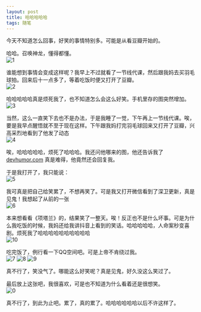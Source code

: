 ```yaml
---
layout: post
title: 哈哈哈哈哈
tags: 随笔
---
```


今天不知道怎么回事，好笑的事情特别多。可能是从看豆瓣开始的。

哈哈。召唤神龙，懂得都懂。<br/>
![1](https://github.com/xplusy44/xplusy44.github.io/raw/main/theme/1.jpg)

谁能想到事情会变成这样呢？我早上不过就看了一节线代课，然后跟我妈去买羽毛球拍。回来后十一点多了，等着吃饭时便又打开了豆瓣。<br/>
![2](https://github.com/xplusy44/xplusy44.github.io/raw/main/theme/2.jpg)

哈哈哈哈哈真是烦死我了，也不知道怎么会这么好笑。手机里存的图突然增加。<br/>
![3](https://github.com/xplusy44/xplusy44.github.io/raw/main/theme/3.jpg)

当然，这么一直笑下去也不是办法，于是我睡了一觉，下午再上一节线代课。唉，要是我早点醒悟就不至于现在这样。下午跟我妈打完羽毛球回来又打开了豆瓣，兴高采烈地看到了他发了动态<br/>
![4](https://github.com/xplusy44/xplusy44.github.io/raw/main/theme/4.png)

唉，哈哈哈哈哈，烦死了哈哈哈。我还问他哪来的图，他还告诉我了[devhumor.com](https://devhumor.com) 真是难得，他竟然还会回复我。

于是我打开了，我只能说：<br/>
![5](https://github.com/xplusy44/xplusy44.github.io/raw/main/theme/5.jpg)

我可真是把自己给笑累了，不想再笑了。可是我又打开微信看到了深卫更新，真是见鬼！我想起了从前的一张<br/>
![6](https://github.com/xplusy44/xplusy44.github.io/raw/main/theme/6.jpg)

本来想看看《项塔兰》的，结果笑了一整天。唉！反正也不是什么坏事。可是为什么我吃饭的时候，我妈还给我讲抖音上看到的笑话。哈哈哈哈哈，人命案秒变喜剧。烦死我了哈哈哈哈哈哈哈哈哈哈<br/>
![10](https://github.com/xplusy44/xplusy44.github.io/raw/main/theme/10.jpg)

吃完饭了，例行看一下QQ空间吧。可是上帝不肯绕过我。<br/>
![7](https://github.com/xplusy44/xplusy44.github.io/raw/main/theme/7.jpeg)
![8](https://github.com/xplusy44/xplusy44.github.io/raw/main/theme/8.jpeg)
![9](https://github.com/xplusy44/xplusy44.github.io/raw/main/theme/9.jpeg)

真不行了，笑没气了。哪能这么好笑呢？真是见鬼，好久没这么笑过了。

最后放上这张吧，我很喜欢，可是也不知道为什么看着还是很想笑。<br/>
![0](https://github.com/xplusy44/xplusy44.github.io/raw/main/theme/0.jpg)

真不行了，到此为止吧。累了，真的累了。哈哈哈哈哈哈以后不许这样了。
